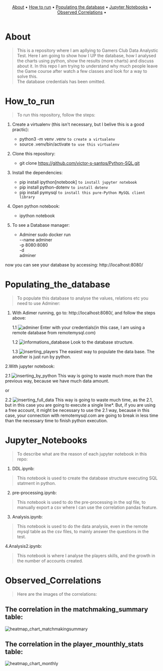 <table>
   <tr>
      <p align="center">
        <a href="#about">About</a> •
        <a href="#how_to_run">How to run</a> •
        <a href="#populating_the_database">Populating the database</a> •
         <a href="#jupyter_notebooks">Jupyter Notebooks</a> •
         <a href="#observed_correlations">Observed Correlations</a> •
      </p>
   </tr>
</table>

# About
> This is a repository where I am apllying to Gamers Club Data Analystic Test. Here I am going to show how I UP the database, how I analysed the charts using python, show the results (more charts) and discuss about it. In this repo I am trying to understand why much people leave the Game course after watch a few classes and look for a way to solve this.  
The database credentials has been omitted. 

# How_to_run
> To run this repository, follow the steps:
1. Create a virtualenv (this isn't necessary, but I belive this is a good practic):
    * python3 -m venv .venv `to create a virtualenv`
    * source .venv/bin/activate `to use this virtualenv`
    
2. Clone this repository:
    * git clone https://github.com/victor-s-santos/Python-SQL.git

3. Install the dependencies:
   * pip install ipython[notebook] `to install jupyter notebook`
   * pip install python-dotenv `to install dotenv`
   * pip install pymysql `to install this pure-Python MySQL client library`

4. Open python notebook:
    * ipython notebook
    
5. To see a Database manager:
    * Adminer
    sudo docker run \
        --name adminer \
        -p 8080:8080 \
        -d \
        adminer

now you can see your database by accessing:
http://localhost:8080/

# Populating_the_database
>To populate this database to analyse the values, relations etc you need to use Adminer: 
1. With Adimer running, go to:
    http://localhost:8080/, and follow the steps above:
    
    1.1 ![adminer](/images/adminer.png)
    Enter with your credentials(in this case, I am using a remote database from remotemysql.com)
    
    1.2 ![informations_database](/images/informations_database.png)
    Look to the database structure.
    
    1.3 ![inserting_players](/images/inserting_players.png)
    The easiest way to populate the data base. The another is just run by python.
  
2.With jupyter notebook:

   2.1 ![inserting_by_python](/images/inserting_by_python.png)
   This way is going to waste much more than the previous way, because we have much data amount.
   
   or
   
   2.2 ![inserting_full_data](/images/insert_full_data.png)
   This way is going to waste much time, as the 2.1, but in this case you are going to execute a single line*.
   But, if you are using a free account, it might be necessary to use the 2.1 way, because in this case, your connection with remotemysql.com are going to break in less time than the necessary time to finish python execution.
   

# Jupyter_Notebooks
>To describe what are the reason of each jupyter notebook in this repo:
1. DDL.ipynb:
>This notebook is used to create the database structure executing SQL statment in python.

2. pre-processing.ipynb:
>This notebook is used to do the pre-processing in the sql file, to manually export a csv where I can use the correlation pandas feature.

3. Analysis.ipynb:
>This notebook is used to do the data analysis, even in the remote mysql table as the csv files, to mainly answer the questions in the test.

4.Analysis2.ipynb:
>This notebook is where I analyse the players skills, and the growth in the number of accounts created.

# Observed_Correlations
>Here are the images of the correlations:

## The correlation in the matchmaking_summary table:
![heatmap_chart_matchmakingsummary](/images/heatmap_chart_matchmakingsummary.png)

## The correlation in the player_mounthly_stats table:
![heatmap_chart_monthly](/images/heatmap_chart_monthly.png)